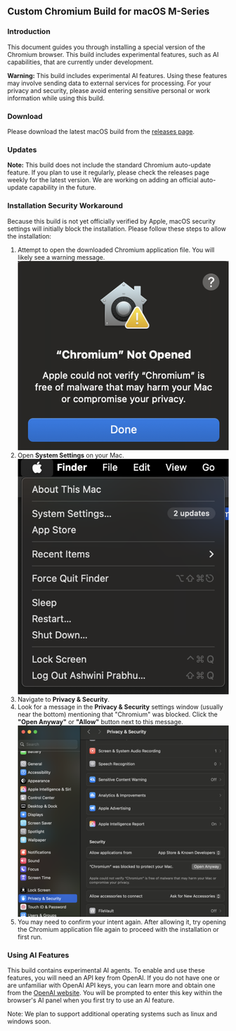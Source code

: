 ## Custom Chromium Build for macOS M-Series

### Introduction
This document guides you through installing a special version of the Chromium browser. This build includes experimental features, such as AI capabilities, that are currently under development.

**Warning:** This build includes experimental AI features. Using these features may involve sending data to external services for processing. For your privacy and security, please avoid entering sensitive personal or work information while using this build.

### Download
Please download the latest macOS build from the [releases page](https://github.com/tysonthomas9/browser-operator-devtools-frontend/releases).

### Updates
**Note:** This build does not include the standard Chromium auto-update feature. If you plan to use it regularly, please check the releases page weekly for the latest version. We are working on adding an official auto-update capability in the future.

### Installation Security Workaround
Because this build is not yet officially verified by Apple, macOS security settings will initially block the installation. Please follow these steps to allow the installation:

1.  Attempt to open the downloaded Chromium application file. You will likely see a warning message. ![Warning Message](1.png)
2. Open **System Settings** on your Mac. ![Settings](2.png)
3. Navigate to **Privacy & Security**.
4. Look for a message in the **Privacy & Security** settings window (usually near the bottom) mentioning that "Chromium" was blocked. Click the **"Open Anyway"** or **"Allow"** button next to this message. ![Privacy](3.png)
5. You may need to confirm your intent again. After allowing it, try opening the Chromium application file again to proceed with the installation or first run.

### Using AI Features
This build contains experimental AI agents. To enable and use these features, you will need an API key from OpenAI. If you do not have one or are unfamiliar with OpenAI API keys, you can learn more and obtain one from the [OpenAI website](https://openai.com/). You will be prompted to enter this key within the browser's AI panel when you first try to use an AI feature.

Note: We plan to support additional operating systems such as linux and windows soon.

